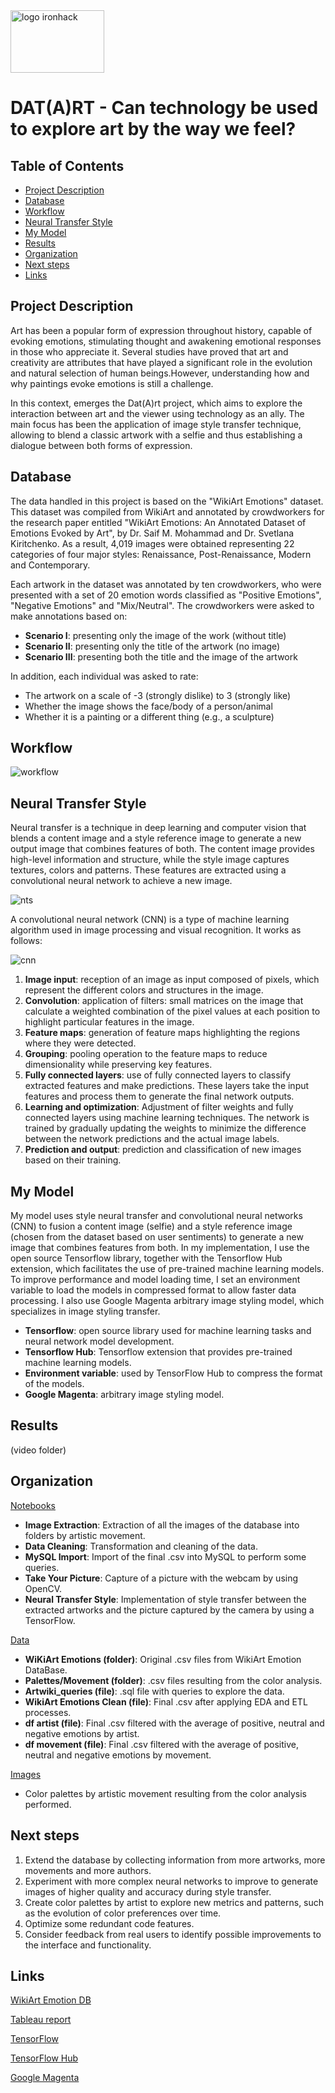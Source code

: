 <img src="https://www.emagister.com/assets/es/logos/centro/id/136150/size/l.jpg" alt="logo ironhack" style="width:150px;height:100px;">

# DAT(A)RT - Can technology be used to explore art by the way we feel?

## Table of Contents

- [Project Description](#project-description)
- [Database](#database)
- [Workflow](#workflow)
- [Neural Transfer Style](#neural-transfer-style)
- [My Model](#my-model)
- [Results](#results)
- [Organization](#organization)
- [Next steps](#conclusions)
- [Links](#links)

## Project Description
Art has been a popular form of expression throughout history, capable of evoking emotions, stimulating thought and awakening emotional responses in those who appreciate it. Several studies have proved that art and creativity are attributes that have played a significant role in the evolution and natural selection of human beings.However, understanding how and why paintings evoke emotions is still a challenge.

In this context, emerges the Dat(A)rt project, which aims to explore the interaction between art and the viewer using technology as an ally. The main focus has been the application of image style transfer technique, allowing to blend a classic artwork with a selfie and thus establishing a dialogue between both forms of expression.

## Database
The data handled in this project is based on the "WikiArt Emotions" dataset. This dataset was compiled from WikiArt and annotated by crowdworkers for the research paper entitled "WikiArt Emotions: An Annotated Dataset of Emotions Evoked by Art", by Dr. Saif M. Mohammad and Dr. Svetlana Kiritchenko. As a result, 4,019 images were obtained representing 22 categories of four major styles: Renaissance, Post-Renaissance, Modern and Contemporary.

Each artwork in the dataset was annotated by ten crowdworkers, who were presented with a set of 20 emotion words classified as "Positive Emotions", "Negative Emotions" and "Mix/Neutral". The crowdworkers were asked to make annotations based on:

* __Scenario I__: presenting only the image of the work (without title)
* __Scenario II__: presenting only the title of the artwork (no image)
* __Scenario III__: presenting both the title and the image of the artwork

In addition, each individual was asked to rate:

* The artwork on a scale of -3 (strongly dislike) to 3 (strongly like)
* Whether the image shows the face/body of a person/animal
* Whether it is a painting or a different thing (e.g., a sculpture)

## Workflow

![workflow](images/readme/workflow_white.png)

## Neural Transfer Style

Neural transfer is a technique in deep learning and computer vision that blends a content image and a style reference image to generate a new output image that combines features of both. The content image provides high-level information and structure, while the style image captures textures, colors and patterns. These features are extracted using a convolutional neural network to achieve a new image.

![nts](images/readme/nts.jpg)
 
A convolutional neural network (CNN) is a type of machine learning algorithm used in image processing and visual recognition. It works as follows:

![cnn](images/readme/cnn.jpg)

1. __Image input__: reception of an image as input composed of pixels, which represent the different colors and structures in the image.
2. __Convolution__: application of filters: small matrices on the image that calculate a weighted combination of the pixel values at each position to highlight particular features in the image.
3. __Feature maps__: generation of feature maps highlighting the regions where they were detected.
4. __Grouping__: pooling operation to the feature maps to reduce dimensionality while preserving key features.
5. __Fully connected layers__: use of fully connected layers to classify extracted features and make predictions. These layers take the input features and process them to generate the final network outputs.
6. __Learning and optimization__: Adjustment of filter weights and fully connected layers using machine learning techniques. The network is trained by gradually updating the weights to minimize the difference between the network predictions and the actual image labels.
7. __Prediction and output__: prediction and classification of new images based on their training.


## My Model
My model uses style neural transfer and convolutional neural networks (CNN) to fusion a content image (selfie) and a style reference image (chosen from the dataset based on user sentiments) to generate a new image that combines features from both. In my implementation, I use the open source Tensorflow library, together with the Tensorflow Hub extension, which facilitates the use of pre-trained machine learning models. To improve performance and model loading time, I set an environment variable to load the models in compressed format to allow faster data processing. I also use Google Magenta arbitrary image styling model, which specializes in image styling transfer. 

* __Tensorflow__: open source library used for machine learning tasks and neural network model development.
* __Tensorflow Hub__: Tensorflow extension that provides pre-trained machine learning models.
* __Environment variable__: used by TensorFlow Hub to compress the format of the models.
* __Google Magenta__: arbitrary image styling model.

## Results

(video folder)

## Organization
<u>Notebooks</u>
 * __Image Extraction__: Extraction of all the images of the database into folders by artistic movement.
* __Data Cleaning__: Transformation and cleaning of the data. 
* __MySQL Import__: Import of the final .csv into MySQL to perform some queries.
* __Take Your Picture__: Capture of a picture with the webcam by using OpenCV.
* __Neural Transfer Style__: Implementation of style transfer between the extracted artworks and the picture captured by the camera by using a TensorFlow.

<u>Data</u>
 * __WiKiArt Emotions (folder)__: Original .csv files from WikiArt Emotion DataBase.
 * __Palettes/Movement (folder)__: .csv files resulting from the color analysis.
 * __Artwiki_queries (file)__: .sql file with queries to explore the data.
* __WikiArt Emotions Clean (file)__: Final .csv after applying EDA and ETL processes.
 * __df artist (file)__: Final .csv filtered with the average of positive, neutral and negative emotions by artist.
 * __df movement (file)__: Final .csv filtered with the average of positive, neutral and negative emotions by movement.

<u>Images</u>
* Color palettes by artistic movement resulting from the color analysis performed.

## Next steps

01. Extend the database by collecting information from more artworks, more movements and more authors.
02. Experiment with more complex neural networks to improve to generate images of higher quality and accuracy during style transfer.
03. Create color palettes by artist to explore new metrics and patterns, such as the evolution of color preferences over time.
04. Optimize some redundant code features.
05. Consider feedback from real users to identify possible improvements to the interface and functionality.

## Links
[WikiArt Emotion DB](http://saifmohammad.com/WebPages/wikiartemotions.html)

[Tableau report](https://public.tableau.com/app/profile/bego.ripoll/viz/DATART/sheet7?publish=yes)


[TensorFlow](https://www.tensorflow.org/tutorials/generative/style_transfer?hl=es-419)


[TensorFlow Hub](https://www.tensorflow.org/hub?hl=es-419)


[Google Magenta](https://tfhub.dev/google/lite-model/magenta/arbitrary-image-stylization-v1-256/int8/prediction/1)
